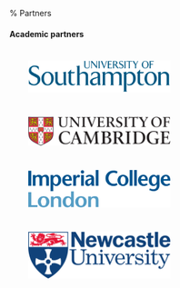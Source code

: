 % Partners

<h4 class="fancy">Academic partners</h3>
<img src="../img/University_of_Southampton_Logo.svg" width="250pt" style="margin:15pt 25pt 15pt 25pt"/>
<img src="../img/University_of_Cambridge_logo.svg" width="250pt" style="margin:15pt 25pt 15pt 25pt"/>
<br/>
<img src="../img/Imperial_College_London_Logo.svg" width="250pt" style="margin:15pt 25pt 15pt 25pt"/>
<img src="../img/Newcastle_University_Logo.svg" width="250pt" style="margin:15pt 25pt 15pt 25pt"/>
